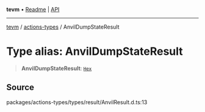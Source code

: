 **tevm** • [Readme](../../README.md) \| [API](../../modules.md)

***

[tevm](../../README.md) / [actions-types](../README.md) / AnvilDumpStateResult

# Type alias: AnvilDumpStateResult

> **AnvilDumpStateResult**: [`Hex`](Hex.md)

## Source

packages/actions-types/types/result/AnvilResult.d.ts:13
